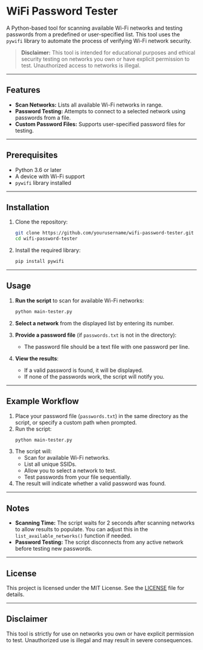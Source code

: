 # WiFi Password Tester

A Python-based tool for scanning available Wi-Fi networks and testing passwords from a predefined or user-specified list. This tool uses the `pywifi` library to automate the process of verifying Wi-Fi network security.

> **Disclaimer:** This tool is intended for educational purposes and ethical security testing on networks you own or have explicit permission to test. Unauthorized access to networks is illegal.

---

## Features
- **Scan Networks:** Lists all available Wi-Fi networks in range.
- **Password Testing:** Attempts to connect to a selected network using passwords from a file.
- **Custom Password Files:** Supports user-specified password files for testing.

---

## Prerequisites
- Python 3.6 or later
- A device with Wi-Fi support
- `pywifi` library installed

---

## Installation

1. Clone the repository:
    ```bash
    git clone https://github.com/yourusername/wifi-password-tester.git
    cd wifi-password-tester
    ```

2. Install the required library:
    ```bash
    pip install pywifi
    ```

---

## Usage

1. **Run the script** to scan for available Wi-Fi networks:
    ```bash
    python main-tester.py
    ```

2. **Select a network** from the displayed list by entering its number.

3. **Provide a password file** (if `passwords.txt` is not in the directory):
    - The password file should be a text file with one password per line.

4. **View the results**:
    - If a valid password is found, it will be displayed.
    - If none of the passwords work, the script will notify you.

---

## Example Workflow

1. Place your password file (`passwords.txt`) in the same directory as the script, or specify a custom path when prompted.
2. Run the script:
    ```bash
    python main-tester.py
    ```
3. The script will:
    - Scan for available Wi-Fi networks.
    - List all unique SSIDs.
    - Allow you to select a network to test.
    - Test passwords from your file sequentially.
4. The result will indicate whether a valid password was found.

---

## Notes
- **Scanning Time:** The script waits for 2 seconds after scanning networks to allow results to populate. You can adjust this in the `list_available_networks()` function if needed.
- **Password Testing:** The script disconnects from any active network before testing new passwords.

---

## License
This project is licensed under the MIT License. See the [LICENSE](LICENSE) file for details.

---

## Disclaimer
This tool is strictly for use on networks you own or have explicit permission to test. Unauthorized use is illegal and may result in severe consequences.
